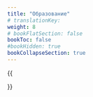 ```yaml
---
title: "Образование"
# translationKey: 
weight: 8
# bookFlatSection: false
bookToc: false
#bookHidden: true
bookCollapseSection: true
---
```


{{<section>}}
